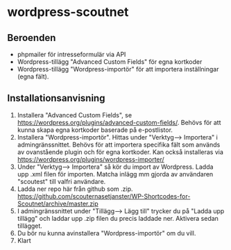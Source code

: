 # wordpress-scoutnet
## Beroenden
* phpmailer för intresseformulär via API
* Wordpress-tillägg "Advanced Custom Fields" för egna kortkoder
* Wordpress-tillägg "Wordpress-importör" för att importera inställningar (egna fält).
## Installationsanvisning
1. Installera "Advanced Custom Fields", se https://wordpress.org/plugins/advanced-custom-fields/. Behövs för att kunna skapa egna kortkoder baserade på e-postlistor.
1. Installera "Wordpress-importör". Hittas under "Verktyg--> Importera" i admingränssnittet. Behövs för att importera specifika fält som används av ovanstående plugin och för egna kortkoder. Kan också installeras via https://wordpress.org/plugins/wordpress-importer/
1. Under "Verktyg--> Importera" så kör du import av Wordpress. Ladda upp .xml filen för importen. Matcha inlägg mm gjorda av användaren "scoutest" till valfri användare.
1. Ladda ner repo här från github som .zip. https://github.com/scouternasetjanster/WP-Shortcodes-for-Scoutnet/archive/master.zip
1. I admingränssnittet under "Tillägg--> Lägg till" trycker du på "Ladda upp tillägg" och laddar upp .zip filen du precis laddade ner. Aktivera sedan tillägget.
1. Du bör nu kunna avinstallera "Wordpress-importör" om du vill.
1. Klart
